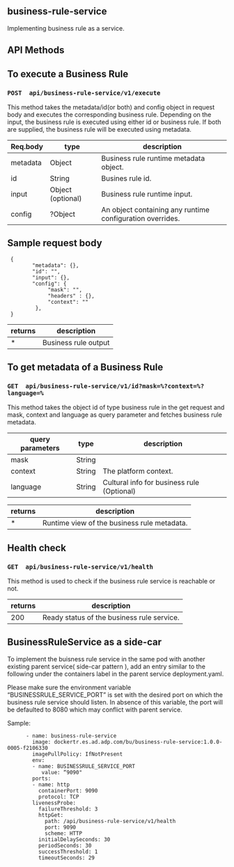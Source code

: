 ## business-rule-service
Implementing business rule as a service.          


## API Methods

## To execute a Business Rule

### `POST  api/business-rule-service/v1/execute`

This method takes the metadata/id(or both) and config object in request body and executes the corresponding business rule. Depending on the input, the business rule is executed using either id or business rule. If both are supplied, the business rule will be executed using metadata.

**Req.body**|**type**|**description**
-----|-----|-----
metadata|Object|Business rule runtime metadata object.
id|String| Busines rule id.
input|Object (optional)|Business rule runtime input.
config|?Object|An object containing any runtime configuration overrides.


## Sample request body           

```
 {            
        "metadata": {},             
        "id": "",               
        "input": {},                
        "config": {            
             "mask": "",                   
             "headers" : {},                 
             "context": ""                 
         },              
 }
 ```

**returns**|**description**
-----|-----
*|Business rule output

## To get metadata of a Business Rule

### `GET  api/business-rule-service/v1/id?mask=%?context=%?language=%`

This method takes the object id of type business rule in the get request and mask, context and language as query parameter and fetches business rule metadata.

**query parameters**|**type**|**description**
-----|-----|-----
mask|String|
context|String|The platform context.
language|String|Cultural info for business rule  (Optional)

**returns**|**description**
-----|-----
*|Runtime view of the business rule metadata.

## Health check

### `GET  api/business-rule-service/v1/health`

This method is used to check if the business rule service is reachable or not.

**returns**|**description**
-----|-----
200|Ready status of the business rule service.

## BusinessRuleService as a side-car

To implement the buisness rule service in the same pod with another existing parent service( side-car pattern ), add an entry similar to the following under the containers label in the parent service deployment.yaml.

Please make sure the environment variable “BUSINESSRULE_SERVICE_PORT” is set with the desired port on which the business rule service should listen. In absence of this variable, the port will be defaulted to 8080 which may conflict with parent service.

Sample:
```
      - name: business-rule-service
        image: dockertr.es.ad.adp.com/bu/business-rule-service:1.0.0-0005-f2106330
        imagePullPolicy: IfNotPresent
        env:
        - name: BUSINESSRULE_SERVICE_PORT
           value: “9090"
        ports:
        - name: http
          containerPort: 9090
          protocol: TCP
        livenessProbe:
          failureThreshold: 3
          httpGet:
            path: /api/business-rule-service/v1/health
            port: 9090
            scheme: HTTP
          initialDelaySeconds: 30
          periodSeconds: 30
          successThreshold: 1
          timeoutSeconds: 29

```
